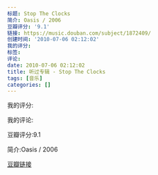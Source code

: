```yaml
---
标题: Stop The Clocks
简介: Oasis / 2006
豆瓣评分: '9.1'
链接: https://music.douban.com/subject/1872409/
创建时间: '2010-07-06 02:12:02'
我的评分:
标签:
评论:
date: 2010-07-06 02:12:02
title: 听过专辑 - Stop The Clocks
tags: [音乐]
categories: []
---
```


我的评分:

我的评论:

豆瓣评分:9.1

简介:Oasis / 2006

[豆瓣链接](https://music.douban.com/subject/1872409/)

